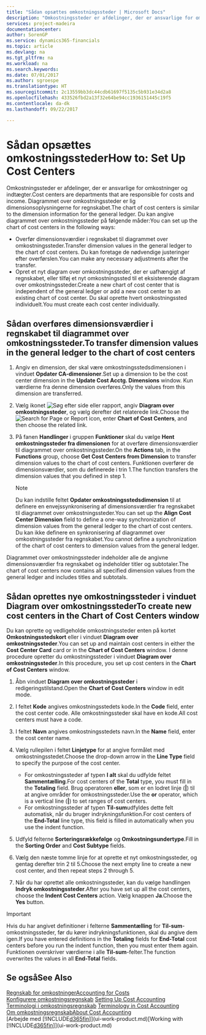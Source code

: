 ```yaml
---
title: "Sådan opsættes omkostningssteder | Microsoft Docs"
description: "Omkostningssteder er afdelinger, der er ansvarlige for omkostninger og indtægter. Diagrammet over omkostningssteder er lig dimensionsoplysningerne for regnskabet."
services: project-madeira
documentationcenter: 
author: SorenGP
ms.service: dynamics365-financials
ms.topic: article
ms.devlang: na
ms.tgt_pltfrm: na
ms.workload: na
ms.search.keywords: 
ms.date: 07/01/2017
ms.author: sgroespe
ms.translationtype: HT
ms.sourcegitcommit: 2c13559bb3dc44cdb61697f5135c5b931e34d2a8
ms.openlocfilehash: 433526fbd2a13f32e64be94cc1936151445c19f5
ms.contentlocale: da-dk
ms.lasthandoff: 09/22/2017

---
```

# <a name="how-to-set-up-cost-centers"></a><span data-ttu-id="9812b-104">Sådan opsættes omkostningssteder</span><span class="sxs-lookup"><span data-stu-id="9812b-104">How to: Set Up Cost Centers</span></span>
<span data-ttu-id="9812b-105">Omkostningssteder er afdelinger, der er ansvarlige for omkostninger og indtægter.</span><span class="sxs-lookup"><span data-stu-id="9812b-105">Cost centers are departments that are responsible for costs and income.</span></span> <span data-ttu-id="9812b-106">Diagrammet over omkostningssteder er lig dimensionsoplysningerne for regnskabet.</span><span class="sxs-lookup"><span data-stu-id="9812b-106">The chart of cost centers is similar to the dimension information for the general ledger.</span></span> <span data-ttu-id="9812b-107">Du kan angive diagrammet over omkostningssteder på følgende måder:</span><span class="sxs-lookup"><span data-stu-id="9812b-107">You can set up the chart of cost centers in the following ways:</span></span>  

-   <span data-ttu-id="9812b-108">Overfør dimensionsværdier i regnskabet til diagrammet over omkostningssteder.</span><span class="sxs-lookup"><span data-stu-id="9812b-108">Transfer dimension values in the general ledger to the chart of cost centers.</span></span> <span data-ttu-id="9812b-109">Du kan foretage de nødvendige justeringer efter overførslen.</span><span class="sxs-lookup"><span data-stu-id="9812b-109">You can make any necessary adjustments after the transfer.</span></span>  
-   <span data-ttu-id="9812b-110">Opret et nyt diagram over omkostningssteder, der er uafhængigt af regnskabet, eller tilføj et nyt omkostningssted til et eksisterende diagram over omkostningssteder.</span><span class="sxs-lookup"><span data-stu-id="9812b-110">Create a new chart of cost center that is independent of the general ledger or add a new cost center to an existing chart of cost center.</span></span> <span data-ttu-id="9812b-111">Du skal oprette hvert omkostningssted individuelt.</span><span class="sxs-lookup"><span data-stu-id="9812b-111">You must create each cost center individually.</span></span>  

## <a name="to-transfer-dimension-values-in-the-general-ledger-to-the-chart-of-cost-centers"></a><span data-ttu-id="9812b-112">Sådan overføres dimensionsværdier i regnskabet til diagrammet over omkostningssteder.</span><span class="sxs-lookup"><span data-stu-id="9812b-112">To transfer dimension values in the general ledger to the chart of cost centers</span></span>  
1.  <span data-ttu-id="9812b-113">Angiv en dimension, der skal være omkostningsstedsdimensionen i vinduet **Opdater CA-dimensioner**.</span><span class="sxs-lookup"><span data-stu-id="9812b-113">Set up a dimension to be the cost center dimension in the **Update Cost Acctg. Dimensions** window.</span></span> <span data-ttu-id="9812b-114">Kun værdierne fra denne dimension overføres.</span><span class="sxs-lookup"><span data-stu-id="9812b-114">Only the values from this dimension are transferred.</span></span>  
2.  <span data-ttu-id="9812b-115">Vælg ikonet ![Søg efter side eller rapport](media/ui-search/search_small.png "Ikonet Søg efter side eller rapport"), angiv **Diagram over omkostningssteder**, og vælg derefter det relaterede link.</span><span class="sxs-lookup"><span data-stu-id="9812b-115">Choose the ![Search for Page or Report](media/ui-search/search_small.png "Search for Page or Report icon") icon, enter **Chart of Cost Centers**, and then choose the related link.</span></span>  
3.  <span data-ttu-id="9812b-116">På fanen **Handlinger** i gruppen **Funktioner** skal du vælge **Hent omkostningssteder fra dimensionen** for at overføre dimensionsværdier til diagrammet over omkostningssteder.</span><span class="sxs-lookup"><span data-stu-id="9812b-116">On the **Actions** tab, in the **Functions** group, choose **Get Cost Centers from Dimension** to transfer dimension values to the chart of cost centers.</span></span> <span data-ttu-id="9812b-117">Funktionen overfører de dimensionsværdier, som du definerede i trin 1.</span><span class="sxs-lookup"><span data-stu-id="9812b-117">The function transfers the dimension values that you defined in step 1.</span></span>  

    > [!NOTE]  
    >  <span data-ttu-id="9812b-118">Du kan indstille feltet **Opdater omkostningsstedsdimension** til at definere en envejssynkronisering af dimensionsværdier fra regnskabet til diagrammet over omkostningssteder.</span><span class="sxs-lookup"><span data-stu-id="9812b-118">You can set up the **Align Cost Center Dimension**  field to define a one-way synchronization of dimension values from the general ledger to the chart of cost centers.</span></span> <span data-ttu-id="9812b-119">Du kan ikke definere en synkronisering af diagrammet over omkostningssteder fra regnskabet.</span><span class="sxs-lookup"><span data-stu-id="9812b-119">You cannot define a synchronization of the chart of cost centers to dimension values from the general ledger.</span></span>  

<span data-ttu-id="9812b-120">Diagrammet over omkostningssteder indeholder alle de angivne dimensionsværdier fra regnskabet og indeholder titler og subtotaler.</span><span class="sxs-lookup"><span data-stu-id="9812b-120">The chart of cost centers now contains all specified dimension values from the general ledger and includes titles and subtotals.</span></span>  

## <a name="to-create-new-cost-centers-in-the-chart-of-cost-centers-window"></a><span data-ttu-id="9812b-121">Sådan oprettes nye omkostningssteder i vinduet Diagram over omkostningssteder</span><span class="sxs-lookup"><span data-stu-id="9812b-121">To create new cost centers in the Chart of Cost Centers window</span></span>  
<span data-ttu-id="9812b-122">Du kan oprette og vedligeholde omkostningssteder enten på kortet **Omkostningsstedskort** eller i vinduet **Diagram over omkostningssteder**.</span><span class="sxs-lookup"><span data-stu-id="9812b-122">You can set up and maintain cost centers in either the **Cost Center Card** card or in the **Chart of Cost Centers** window.</span></span> <span data-ttu-id="9812b-123">I denne procedure opretter du omkostningssteder i vinduet **Diagram over omkostningssteder**.</span><span class="sxs-lookup"><span data-stu-id="9812b-123">In this procedure, you set up cost centers in the **Chart of Cost Centers** window.</span></span>  

1. <span data-ttu-id="9812b-124">Åbn vinduet **Diagram over omkostningssteder** i redigeringstilstand.</span><span class="sxs-lookup"><span data-stu-id="9812b-124">Open the **Chart of Cost Centers** window in edit mode.</span></span>  
2. <span data-ttu-id="9812b-125">I feltet **Kode** angives omkostningsstedets kode.</span><span class="sxs-lookup"><span data-stu-id="9812b-125">In the **Code** field, enter the cost center code.</span></span> <span data-ttu-id="9812b-126">Alle omkostningssteder skal have en kode.</span><span class="sxs-lookup"><span data-stu-id="9812b-126">All cost centers must have a code.</span></span>  
3. <span data-ttu-id="9812b-127">I feltet **Navn** angives omkostningsstedets navn.</span><span class="sxs-lookup"><span data-stu-id="9812b-127">In the **Name** field, enter the cost center name.</span></span>  
4. <span data-ttu-id="9812b-128">Vælg rullepilen i feltet **Linjetype** for at angive formålet med omkostningsstedet.</span><span class="sxs-lookup"><span data-stu-id="9812b-128">Choose the drop-down arrow in the **Line Type** field to specify the purpose of the cost center.</span></span>  

    - <span data-ttu-id="9812b-129">For omkostningssteder af typen **I alt** skal du udfylde feltet **Sammentælling**.</span><span class="sxs-lookup"><span data-stu-id="9812b-129">For cost centers of the **Total** type, you must fill in the **Totaling** field.</span></span> <span data-ttu-id="9812b-130">Brug operatoren **eller**, som er en lodret linje (**&#124;**) til at angive områder for omkostningssteder.</span><span class="sxs-lookup"><span data-stu-id="9812b-130">Use the **or** operator, which is a vertical line (**&#124;**) to set ranges of cost centers.</span></span>  
    - <span data-ttu-id="9812b-131">For omkostningssteder af typen **Til-sum**udfyldes dette felt automatisk, når du bruger indrykningsfunktion.</span><span class="sxs-lookup"><span data-stu-id="9812b-131">For cost centers of the **End-Total** line type, this field is filled in automatically when you use the indent function.</span></span>  
5.  <span data-ttu-id="9812b-132">Udfyld felterne **Sorteringsrækkefølge** og **Omkostningsundertype**.</span><span class="sxs-lookup"><span data-stu-id="9812b-132">Fill in the **Sorting Order** and **Cost Subtype** fields.</span></span>  
6.  <span data-ttu-id="9812b-133">Vælg den næste tomme linje for at oprette et nyt omkostningssteder, og gentag derefter trin 2 til 5.</span><span class="sxs-lookup"><span data-stu-id="9812b-133">Choose the next empty line to create a new cost center, and then repeat steps 2 through 5.</span></span>  
7.  <span data-ttu-id="9812b-134">Når du har oprettet alle omkostningssteder, kan du vælge handlingen **Indryk omkostningssteder**.</span><span class="sxs-lookup"><span data-stu-id="9812b-134">After you have set up all the cost centers, choose the **Indent Cost Centers** action.</span></span> <span data-ttu-id="9812b-135">Vælg knappen **Ja**.</span><span class="sxs-lookup"><span data-stu-id="9812b-135">Choose the **Yes** button.</span></span>  

> [!IMPORTANT]  
>  <span data-ttu-id="9812b-136">Hvis du har angivet definitioner i felterne **Sammentælling** for **Til-sum**-omkostningssteder, før du kører indrykningsfunktionen, skal du angive dem igen.</span><span class="sxs-lookup"><span data-stu-id="9812b-136">If you have entered definitions in the **Totaling** fields for **End-Total** cost centers before you run the indent function, then you must enter them again.</span></span> <span data-ttu-id="9812b-137">Funktionen overskriver værdierne i alle **Til-sum**-felter.</span><span class="sxs-lookup"><span data-stu-id="9812b-137">The function overwrites the values in all **End-Total** fields.</span></span>  

## <a name="see-also"></a><span data-ttu-id="9812b-138">Se også</span><span class="sxs-lookup"><span data-stu-id="9812b-138">See Also</span></span>  
[<span data-ttu-id="9812b-139">Regnskab for omkostninger</span><span class="sxs-lookup"><span data-stu-id="9812b-139">Accounting for Costs</span></span>](finance-manage-cost-accounting.md)  
<span data-ttu-id="9812b-140">[Konfigurere omkostningsregnskab](finance-set-up-cost-accounting.md) </span><span class="sxs-lookup"><span data-stu-id="9812b-140">[Setting Up Cost Accounting](finance-set-up-cost-accounting.md) </span></span>  
<span data-ttu-id="9812b-141">[Terminologi i omkostningsregnskab](finance-terminology-in-cost-accounting.md) </span><span class="sxs-lookup"><span data-stu-id="9812b-141">[Terminology in Cost Accounting](finance-terminology-in-cost-accounting.md) </span></span>  
[<span data-ttu-id="9812b-142">Om omkostningsregnskab</span><span class="sxs-lookup"><span data-stu-id="9812b-142">About Cost Accounting</span></span>](finance-about-cost-accounting.md)  
<span data-ttu-id="9812b-143">[Arbejde med [!INCLUDE[d365fin](includes/d365fin_md.md)]](ui-work-product.md)</span><span class="sxs-lookup"><span data-stu-id="9812b-143">[Working with [!INCLUDE[d365fin](includes/d365fin_md.md)]](ui-work-product.md)</span></span>

